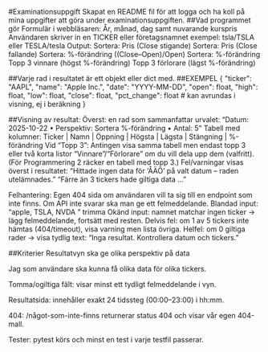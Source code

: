 #Examinationsuppgift
Skapat en README fil för att logga och ha koll på mina uppgifter att göra under examinationsuppgiften.
##Vad programmet gör
Formulär i webbläsaren:
År, månad, dag samt nuvarande kurspris
Användaren skriver in en TICKER eller företagsnamnet exempel:
tsla/TSLA eller TESLA/tesla
Output: 
Sortera: Pris (Close stigande)
Sortera: Pris (Close fallande)
Sortera: %-förändring ((Close–Open)/Open)
Sortera: %-förändring 
Topp 3 vinnare (högst %-förändring)
Topp 3 förlorare (lägst %-förändring)

##Varje rad i resultatet är ett objekt eller dict med.
##EXEMPEL
{
  "ticker": "AAPL",
  "name": "Apple Inc.",
  "date": "YYYY-MM-DD",
  "open": float,
  "high": float,
  "low": float,
  "close": float,
  "pct_change": float  # kan avrundas i visning, ej i beräkning
}

##Visning av resultat:
Överst: en rad som sammanfattar urvalet:
“Datum: 2025-10-22 • Perspektiv: Sortera %-förändring  • Antal: 5”
Tabell med kolumner:
Ticker | Namn | Öppning | Högsta | Lägsta | Stängning | %-förändring
Vid “Topp 3”:
Antingen visa samma tabell men endast topp 3
eller två korta listor “Vinnare”/“Förlorare” om du vill dela upp dem (valfritt).
(För Programmering 2 räcker en tabell med topp 3.)
Fel/varningar visas överst i resultatet:
“Hittade ingen data för ‘ÅÄÖ’ på valt datum – raden utelämnades.”
“Färre än 3 tickers hade giltiga data …”

Felhantering:
Egen 404 sida om användaren vill ta sig till en endpoint som inte finns.
Om API inte svarar ska man ge ett felmeddelande.
Blandad input: “apple, TSLA, NVDA ” trimma
Okänd input: namnet matchar ingen ticker → lägg felmeddelande, fortsätt med resten.
Delvis fel: om 1 av 5 tickers inte hämtas (404/timeout), visa varning men lista övriga.
Helfel: om 0 giltiga rader → visa tydlig text:
“Inga resultat. Kontrollera datum och tickers.”



##Kriterier
Resultatvyn ska ge olika perspektiv på data

Jag som användare ska kunna få olika data för olika tickers.

Tomma/ogiltiga fält: visar minst ett tydligt felmeddelande i vyn.

Resultatsida: innehåller exakt 24 tidssteg (00:00–23:00) i hh:mm.

404: /något-som-inte-finns returnerar status 404 och visar vår egen 404-mall.

Tester: pytest körs och minst en test i varje testfil passerar.



